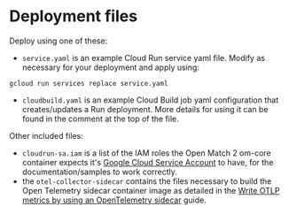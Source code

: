 # Deployment files

Deploy using one of these:

- `service.yaml` is an example Cloud Run service yaml file. Modify as necessary for your deployment and apply using:

`gcloud run services replace service.yaml`

- `cloudbuild.yaml` is an example Cloud Build job yaml configuration that creates/updates a Run deployment. More details for using it can be found in the comment at the top of the file.

Other included files:

- `cloudrun-sa.iam` is a list of the IAM roles the Open Match 2 om-core container expects it's [Google Cloud Service Account](https://cloud.google.com/iam/docs/service-account-overview) to have, for the documentation/samples to work correctly.
- the `otel-collector-sidecar` contains the files necessary to build the Open Telemetry sidecar container image as detailed in the [Write OTLP metrics by using an OpenTelemetry sidecar](https://cloud.google.com/run/docs/tutorials/custom-metrics-opentelemetry-sidecar) guide.
